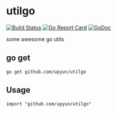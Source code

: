 # utilgo

[![Build Status](https://travis-ci.org/upyun/utilgo.svg)](https://travis-ci.org/upyun/utilgo) [![Go Report Card](https://goreportcard.com/badge/github.com/upyun/utilgo)](https://goreportcard.com/report/github.com/upyun/utilgo) [![GoDoc](https://godoc.org/github.com/upyun/utilgo?status.svg)](https://godoc.org/github.com/upyun/utilgo)

some awesome go utils

## go get

`go get github.com/upyun/utilgo`

## Usage

`import "github.com/upyun/utilgo"`
